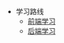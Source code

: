 <!-- _sidebar.md -->
* 学习路线
  * [前端学习](/zh-ch/前端学习.md) <!--注意这里是相对路径-->
  * [后端学习](/zh-ch/后端学习.md)


